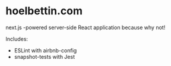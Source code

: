 # hoelbettin.com

next.js -powered server-side React application because why not!

Includes:
* ESLint with airbnb-config
* snapshot-tests with Jest
